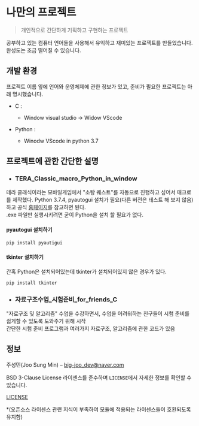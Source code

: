 # 나만의 프로젝트
> 개인적으로 간단하게 기획하고 구현하는 프로젝트


 공부하고 있는 컴퓨터 언어들을 사용해서 유익하고 재미있는 프로젝트를 만들었습니다.  
 완성도는 조금 떨어질 수 있습니다.
  

 ## 개발 환경  
 
 프로젝트 이름 옆에 언어와 운영체제에 관한 정보가 있고, 준비가 필요한 프로젝트는 아래 명시했습니다.
 
 * C :
 
     * Window visual studio -> Widow VScode  
 
 * Python :

     * Winodw VScode in python 3.7  
  
  

 ## 프로젝트에 관한 간단한 설명 
 
 * ### TERA_Classic_macro_Python_in_window  
 
  테라 클래식이라는 모바일게임에서 "소탕 퀘스트"를 자동으로 진행하고 싶어서 매크로를 제작했다.
  Python 3.7.4, pyautogui 설치가 필요(다른 버전은 테스트 해 보지 않음)하고 공식 [홈페이지](https://www.python.org/)를 참고하면 된다.  
  .exe 파일만 실행시키려면 굳이 Python을 설치 할 필요가 없다. 
 
 #### pyautogui 설치하기  
```sh
pip install pyautigui
```
 #### tkinter 설치하기  
 간혹 Python은 설치되어있는데 tkinter가 설치되어있지 않은 경우가 있다.  
 ```sh
 pip install tkinter
 ```
 

  
* ### 자료구조수업_시험준비_for_friends_C  
 "자료구조 및 알고리즘" 수업을 수강하면서, 수업을 어려워하는 친구들이 시험 준비를 쉽게할 수 있도록 도와주기 위해 시작  
 간단한 시험 준비 프로그램과 여러가지 자료구조, 알고리즘에 관한 코드가 있음

 ## 정보

 주성민(Joo Sung Min) – big-joo_dev@naver.com

 BSD 3-Clause License 라이센스를 준수하며 ``LICENSE``에서 자세한 정보를 확인할 수 있습니다.

 [LICENSE](https://github.com/Sungmin-Joo/My_own_project/blob/master/LICENSE)
 
 *(오픈소스 라이센스 관련 지식이 부족하여 모듈에 적용되는 라이센스들이 호환되도록 유지함)

